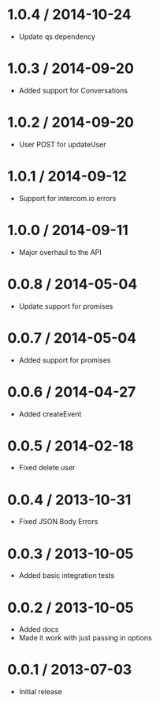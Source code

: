 
1.0.4 / 2014-10-24
==================

  * Update qs dependency

1.0.3 / 2014-09-20
==================

  * Added support for Conversations

1.0.2 / 2014-09-20
==================

  * User POST for updateUser

1.0.1 / 2014-09-12
==================

  * Support for intercom.io errors

1.0.0 / 2014-09-11
==================

  * Major overhaul to the API

0.0.8 / 2014-05-04
==================

  * Update support for promises

0.0.7 / 2014-05-04
==================

  * Added support for promises

0.0.6 / 2014-04-27
==================

  * Added createEvent

0.0.5 / 2014-02-18
==================

  * Fixed delete user

0.0.4 / 2013-10-31
==================

  * Fixed JSON Body Errors

0.0.3 / 2013-10-05
==================

  * Added basic integration tests

0.0.2 / 2013-10-05
==================

  * Added docs
  * Made it work with just passing in options

0.0.1 / 2013-07-03
==================

  * Initial release
